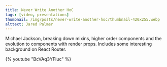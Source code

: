 ```yaml
---
title: Never Write Another HoC
tags: [video, presentations]
thumbnail: /img/posts/never-write-another-hoc/thumbnail-420x255.webp
alttext: Jared Palmer
---
```


Michael Jackson, breaking down mixins, higher order components and the evolution to components with render props. Includes some
interesting background on React Router.

{% youtube "BcVAq3YFiuc" %}
